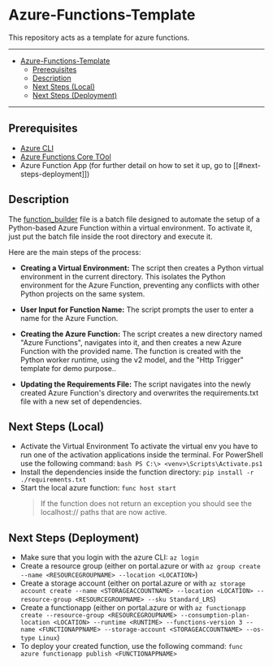 # Azure-Functions-Template
This repository acts as a template for azure functions.

---
- [Azure-Functions-Template](#azure-functions-template)
  - [Prerequisites](#prerequisites)
  - [Description](#description)
  - [Next Steps (Local)](#next-steps-local)
  - [Next Steps (Deployment)](#next-steps-deployment)

---

## Prerequisites
- [Azure CLI](https://learn.microsoft.com/en-us/cli/azure/install-azure-cli)
- [Azure Functions Core TOol](https://learn.microsoft.com/en-us/azure/azure-functions/functions-run-local?tabs=windows%2Cisolated-process%2Cnode-v4%2Cpython-v2%2Chttp-trigger%2Ccontainer-apps&pivots=programming-language-python)
- Azure Function App (for further detail on how to set it up, go to [[#next-steps-deployment]])

## Description
The [function_builder](function_builder.bat) file is a batch file designed to automate the setup of a Python-based Azure Function within a virtual environment. To activate it, just put the batch file inside the root directory and execute it. 

Here are the main steps of the process:

- **Creating a Virtual Environment:** The script then creates a Python virtual environment in the current directory. This isolates the Python environment for the Azure Function, preventing any conflicts with other Python projects on the same system.

- **User Input for Function Name:** The script prompts the user to enter a name for the Azure Function.

- **Creating the Azure Function:** The script creates a new directory named "Azure Functions", navigates into it, and then creates a new Azure Function with the provided name. The function is created with the Python worker runtime, using the v2 model, and the "Http Trigger" template for demo purpose..

- **Updating the Requirements File:** The script navigates into the newly created Azure Function's directory and overwrites the requirements.txt file with a new set of dependencies.

## Next Steps (Local)
- Activate the Virtual Environment
    To activate the virtual env you have to run one of the activation applications inside the terminal. For PowerShell use the following command:
        ```bash
        PS C:\> <venv>\Scripts\Activate.ps1
        ```
- Install the dependencies inside the function directory: `pip install -r ./requirements.txt`
- Start the local azure function: `func host start`
  > If the function does not return an exception you should see the localhost:// paths that are now active.

## Next Steps (Deployment)
- Make sure that you login with the azure CLI: `az login`
- Create a resource group (either on portal.azure or with `az group create --name <RESOURCEGROUPNAME> --location <LOCATION>`)
- Create a storage account (either on portal.azure or with `az storage account create --name <STORAGEACCOUNTNAME> --location <LOCATION> --resource-group <RESOURCEGROUPNAME> --sku Standard_LRS`)
- Create a functionapp (either on portal.azure or with `az functionapp create --resource-group <RESOURCEGROUPNAME> --consumption-plan-location <LOCATION> --runtime <RUNTIME> --functions-version 3 --name <FUNCTIONAPPNAME> --storage-account <STORAGEACCOUNTNAME> --os-type Linux`)
- To deploy your created function, use the following command: `func azure functionapp publish <FUNCTIONAPPNAME>`